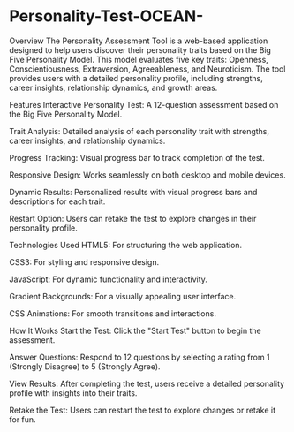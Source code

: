 # Personality-Test-OCEAN-

Overview
The Personality Assessment Tool is a web-based application designed to help users discover their personality traits based on the Big Five Personality Model. This model evaluates five key traits: Openness, Conscientiousness, Extraversion, Agreeableness, and Neuroticism. The tool provides users with a detailed personality profile, including strengths, career insights, relationship dynamics, and growth areas.

Features
Interactive Personality Test: A 12-question assessment based on the Big Five Personality Model.

Trait Analysis: Detailed analysis of each personality trait with strengths, career insights, and relationship dynamics.

Progress Tracking: Visual progress bar to track completion of the test.

Responsive Design: Works seamlessly on both desktop and mobile devices.

Dynamic Results: Personalized results with visual progress bars and descriptions for each trait.

Restart Option: Users can retake the test to explore changes in their personality profile.

Technologies Used
HTML5: For structuring the web application.

CSS3: For styling and responsive design.

JavaScript: For dynamic functionality and interactivity.

Gradient Backgrounds: For a visually appealing user interface.

CSS Animations: For smooth transitions and interactions.

How It Works
Start the Test: Click the "Start Test" button to begin the assessment.

Answer Questions: Respond to 12 questions by selecting a rating from 1 (Strongly Disagree) to 5 (Strongly Agree).

View Results: After completing the test, users receive a detailed personality profile with insights into their traits.

Retake the Test: Users can restart the test to explore changes or retake it for fun.
